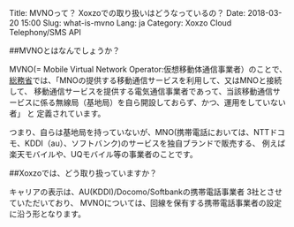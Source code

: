 Title: MVNOって？ Xoxzoでの取り扱いはどうなっているの？
Date: 2018-03-20 15:00
Slug: what-is-mvno
Lang: ja
Category: Xoxzo Cloud Telephony/SMS API

##MVNOとはなんでしょうか？

MVNO(= Mobile Virtual Network Operator:仮想移動体通信事業者）のことで、
[総務省](http://www.soumu.go.jp/)では、「MNOの提供する移動通信サービスを利用して、又はMNOと接続して、
移動通信サービスを提供する電気通信事業者であって、当該移動通信サービスに係る無線局（基地局）を自ら開設しておらず、かつ、運用をしていない者」 と
定義されています。

つまり、自らは基地局を持っていないが、MNO(携帯電話においては、NTTドコモ、KDDI（au）、ソフトバンク)のサービスを独自ブランドで販売する、
例えば楽天モバイルや、UQモバイル等の事業者のことです。

##Xoxzoでは、どう取り扱っていますか？

キャリアの表示は、AU(KDDI)/Docomo/Softbankの携帯電話事業者 3社とさせていただいており、
MVNOについては、回線を保有する携帯電話事業者の設定に沿う形となります。
